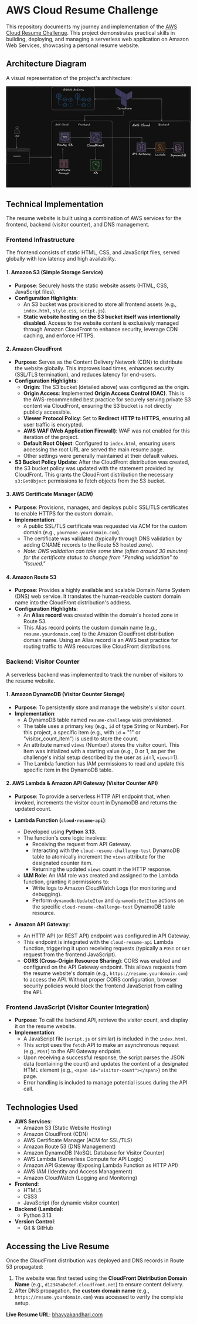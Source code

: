# AWS Cloud Resume Challenge

This repository documents my journey and implementation of the [AWS Cloud Resume Challenge](https://cloudresumechallenge.dev/docs/the-challenge/aws/). This project demonstrates practical skills in building, deploying, and managing a serverless web application on Amazon Web Services, showcasing a personal resume website.

## Architecture Diagram

A visual representation of the project's architecture:

![Architecture Diagram](architecture.png)

## Technical Implementation

The resume website is built using a combination of AWS services for the frontend, backend (visitor counter), and DNS management.

### Frontend Infrastructure

The frontend consists of static HTML, CSS, and JavaScript files, served globally with low latency and high availability.

#### 1. Amazon S3 (Simple Storage Service)

- **Purpose**: Securely hosts the static website assets (HTML, CSS, JavaScript files).
- **Configuration Highlights**:
  - An S3 bucket was provisioned to store all frontend assets (e.g., `index.html`, `style.css`, `script.js`).
  - **Static website hosting on the S3 bucket itself was intentionally disabled.** Access to the website content is exclusively managed through Amazon CloudFront to enhance security, leverage CDN caching, and enforce HTTPS.

#### 2. Amazon CloudFront

- **Purpose**: Serves as the Content Delivery Network (CDN) to distribute the website globally. This improves load times, enhances security (SSL/TLS termination), and reduces latency for end-users.
- **Configuration Highlights**:
  - **Origin**: The S3 bucket (detailed above) was configured as the origin.
  - **Origin Access**: Implemented **Origin Access Control (OAC)**. This is the AWS-recommended best practice for securely serving private S3 content via CloudFront, ensuring the S3 bucket is not directly publicly accessible.
  - **Viewer Protocol Policy**: Set to **Redirect HTTP to HTTPS**, ensuring all user traffic is encrypted.
  - **AWS WAF (Web Application Firewall)**: WAF was not enabled for this iteration of the project.
  - **Default Root Object**: Configured to `index.html`, ensuring users accessing the root URL are served the main resume page.
  - Other settings were generally maintained at their default values.
- **S3 Bucket Policy Update**: After the CloudFront distribution was created, the S3 bucket policy was updated with the statement provided by CloudFront. This grants the CloudFront distribution the necessary `s3:GetObject` permissions to fetch objects from the S3 bucket.

#### 3. AWS Certificate Manager (ACM)

- **Purpose**: Provisions, manages, and deploys public SSL/TLS certificates to enable HTTPS for the custom domain.
- **Implementation**:
  - A public SSL/TLS certificate was requested via ACM for the custom domain (e.g., `yourname.yourdomain.com`).
  - The certificate was validated (typically through DNS validation by adding CNAME records to the Route 53 hosted zone).
  - _Note: DNS validation can take some time (often around 30 minutes) for the certificate status to change from "Pending validation" to "Issued."_

#### 4. Amazon Route 53

- **Purpose**: Provides a highly available and scalable Domain Name System (DNS) web service. It translates the human-readable custom domain name into the CloudFront distribution's address.
- **Configuration Highlights**:
  - An **Alias record** was created within the domain's hosted zone in Route 53.
  - This Alias record points the custom domain name (e.g., `resume.yourdomain.com`) to the Amazon CloudFront distribution domain name. Using an Alias record is an AWS best practice for routing traffic to AWS resources like CloudFront distributions.

### Backend: Visitor Counter

A serverless backend was implemented to track the number of visitors to the resume website.

#### 1. Amazon DynamoDB (Visitor Counter Storage)

- **Purpose**: To persistently store and manage the website's visitor count.
- **Implementation**:
  - A DynamoDB table named `resume-challenge` was provisioned.
  - The table uses a primary key (e.g., `id` of type String or Number). For this project, a specific item (e.g., with `id` = "1" or "visitor_count_item") is used to store the count.
  - An attribute named `views` (Number) stores the visitor count. This item was initialized with a starting value (e.g., 0 or 1, as per the challenge's initial setup described by the user as `id`=1, `views`=1).
  - The Lambda function has IAM permissions to read and update this specific item in the DynamoDB table.

#### 2. AWS Lambda & Amazon API Gateway (Visitor Counter API)

- **Purpose**: To provide a serverless HTTP API endpoint that, when invoked, increments the visitor count in DynamoDB and returns the updated count.
- **Lambda Function (`cloud-resume-api`)**:
  - Developed using **Python 3.13**.
  - The function's core logic involves:
    - Receiving the request from API Gateway.
    - Interacting with the `cloud-resume-challenge-test` DynamoDB table to atomically increment the `views` attribute for the designated counter item.
    - Returning the updated `views` count in the HTTP response.
  - **IAM Role**: An IAM role was created and assigned to the Lambda function, granting it permissions to:
    - Write logs to Amazon CloudWatch Logs (for monitoring and debugging).
    - Perform `dynamodb:UpdateItem` and `dynamodb:GetItem` actions on the specific `cloud-resume-challenge-test` DynamoDB table resource.
- **Amazon API Gateway**:

  - An HTTP API (or REST API) endpoint was configured in API Gateway.
  - This endpoint is integrated with the `cloud-resume-api` Lambda function, triggering it upon receiving requests (typically a `POST` or `GET` request from the frontend JavaScript).
  - **CORS (Cross-Origin Resource Sharing)**: CORS was enabled and configured on the API Gateway endpoint. This allows requests from the resume website's domain (e.g., `https://resume.yourdomain.com`) to access the API. Without proper CORS configuration, browser security policies would block the frontend JavaScript from calling the API.

### Frontend JavaScript (Visitor Counter Integration)

- **Purpose**: To call the backend API, retrieve the visitor count, and display it on the resume website.
- **Implementation**:
  - A JavaScript file (`script.js` or similar) is included in the `index.html`.
  - This script uses the `fetch` API to make an asynchronous request (e.g., `POST`) to the API Gateway endpoint.
  - Upon receiving a successful response, the script parses the JSON data (containing the count) and updates the content of a designated HTML element (e.g., `<span id="visitor-count"></span>`) on the page.
  - Error handling is included to manage potential issues during the API call.

## Technologies Used

- **AWS Services**:
  - Amazon S3 (Static Website Hosting)
  - Amazon CloudFront (CDN)
  - AWS Certificate Manager (ACM for SSL/TLS)
  - Amazon Route 53 (DNS Management)
  - Amazon DynamoDB (NoSQL Database for Visitor Counter)
  - AWS Lambda (Serverless Compute for API Logic)
  - Amazon API Gateway (Exposing Lambda Function as HTTP API)
  - AWS IAM (Identity and Access Management)
  - Amazon CloudWatch (Logging and Monitoring)
- **Frontend**:
  - HTML5
  - CSS3
  - JavaScript (for dynamic visitor counter)
- **Backend (Lambda)**:
  - Python 3.13
- **Version Control**:
  - Git & GitHub

## Accessing the Live Resume

Once the CloudFront distribution was deployed and DNS records in Route 53 propagated:

1.  The website was first tested using the **CloudFront Distribution Domain Name** (e.g., `d12345abcdef.cloudfront.net`) to ensure content delivery.
2.  After DNS propagation, the **custom domain name** (e.g., `https://resume.yourdomain.com`) was accessed to verify the complete setup.

**Live Resume URL**: [bhavyakandhari.com](https://bhavyakandhari.com)
